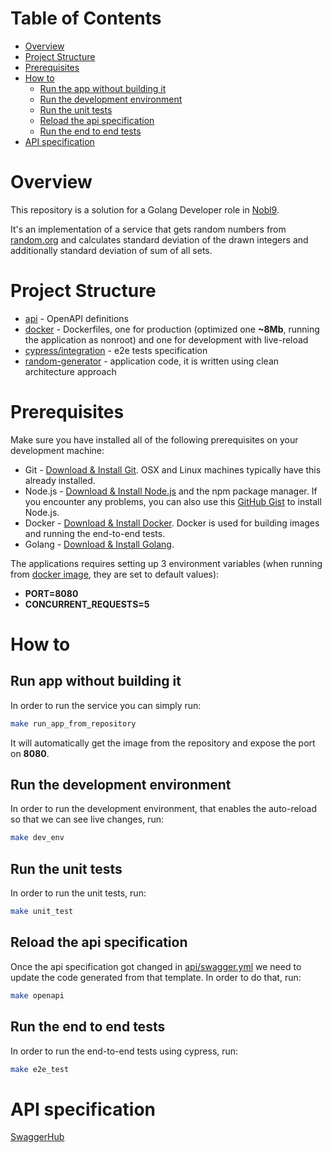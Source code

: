 # Table of Contents

- [Overview](#overview)
- [Project Structure](#project-structure)
- [Prerequisites](#prerequisites)
- [How to](#how-to)
    * [Run the app without building it](#run-app-without-building-it)
    * [Run the development environment](#run-the-development-environment)
    * [Run the unit tests](#run-the-unit-tests)
    * [Reload the api specification](#reload-the-api-specification)
    * [Run the end to end tests](#run-the-end-to-end-tests)
- [API specification](#api-specification)


# Overview

This repository is a solution for a Golang Developer role in [Nobl9](https://nobl9.com/).

It's an implementation of a service that gets random numbers from [random.org](https://random.org/) and calculates standard deviation of the drawn integers and additionally standard deviation of sum of all sets.
# Project Structure

- [api](api/) - OpenAPI definitions
- [docker](docker/) - Dockerfiles, one for production (optimized one **~8Mb**, running the application as nonroot) and one for development with live-reload 
- [cypress/integration](cypress/integration/) - e2e tests specification
- [random-generator](random-generator/) - application code, it is written using clean architecture approach

# Prerequisites
Make sure you have installed all of the following prerequisites on your development machine:
* Git - [Download & Install Git](https://git-scm.com/downloads). OSX and Linux machines typically have this already installed.
* Node.js - [Download & Install Node.js](https://nodejs.org/en/download/) and the npm package manager. If you encounter any problems, you can also use this [GitHub Gist](https://gist.github.com/isaacs/579814) to install Node.js.
* Docker - [Download & Install Docker](https://docs.docker.com/engine/install/ubuntu/). Docker is used for building images and running the end-to-end tests.
* Golang - [Download & Install Golang](https://golang.org/doc/install).

The applications requires setting up 3 environment variables (when running from [docker image](https://hub.docker.com/repository/docker/jakuburghardt/nobl9-backend), they are set to default values):
- **PORT=8080**
- **CONCURRENT_REQUESTS=5**


# How to

## Run app without building it
In order to run the service you can simply run:

```bash
make run_app_from_repository
```
It will automatically get the image from the repository and expose the port on **8080**.

## Run the development environment
In order to run the development environment, that enables the auto-reload so that we can see live changes, run:
```bash
make dev_env
```

## Run the unit tests
In order to run the unit tests, run:

```bash
make unit_test
```


## Reload the api specification
Once the api specification got changed in [api/swagger.yml](api/swagger.yml) we need to update the code generated from that template. In order to do that, run:

```bash
make openapi
```

## Run the end to end tests
In order to run the end-to-end tests using cypress, run:

```bash
make e2e_test
```


# API specification
[SwaggerHub](https://app.swaggerhub.com/apis/burghardtjakub/Nobl9-backend/1.0.0)
